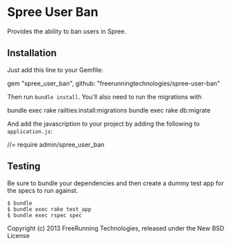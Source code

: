 Spree User Ban
==============

Provides the ability to ban users in Spree.

Installation
------------

Just add this line to your Gemfile:

  gem "spree_user_ban", github: "freerunningtechnologies/spree-user-ban"

Then run `bundle install`. You'll also need to run the migrations with

  bundle exec rake railties:install:migrations
  bundle exec rake db:migrate

And add the javascription to your project by adding the following to `application.js`:

  //= require admin/spree_user_ban


Testing
-------

Be sure to bundle your dependencies and then create a dummy test app for the specs to run against.

    $ bundle
    $ bundle exec rake test_app
    $ bundle exec rspec spec

Copyright (c) 2013 FreeRunning Technologies, released under the New BSD License
